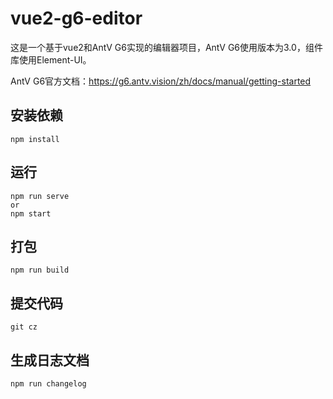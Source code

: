 # vue2-g6-editor
这是一个基于vue2和AntV G6实现的编辑器项目，AntV G6使用版本为3.0，组件库使用Element-UI。

AntV G6官方文档：https://g6.antv.vision/zh/docs/manual/getting-started

## 安装依赖
```
npm install
```

## 运行
```
npm run serve
or
npm start
```

## 打包
```
npm run build
```

## 提交代码
```
git cz
```

## 生成日志文档
```
npm run changelog
```
